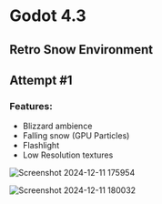 # Godot 4.3
## Retro Snow Environment
## Attempt #1

### Features:
- Blizzard ambience
- Falling snow (GPU Particles)
- Flashlight
- Low Resolution textures

![Screenshot 2024-12-11 175954](https://github.com/user-attachments/assets/c463f3cb-fd9f-4367-bbcc-bdb2e39861a6)

![Screenshot 2024-12-11 180032](https://github.com/user-attachments/assets/74f9bb51-7756-497e-9954-b5e13e353804)
